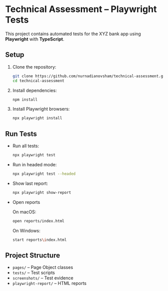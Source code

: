 # Technical Assessment – Playwright Tests

This project contains automated tests for the XYZ bank app using **Playwright** with **TypeScript**.

## Setup

1. Clone the repository:
  
   ```bash
   git clone https://github.com/nurnadianovsham/technical-assessment.git
   cd technical-assessment
   ```

2. Install dependencies:

   ```bash
   npm install
   ```

3. Install Playwright browsers:

   ```bash
   npx playwright install
   ```

## Run Tests

- Run all tests:

  ```bash
  npx playwright test
  ```

- Run in headed mode:

  ```bash
  npx playwright test --headed
  ```

- Show last report:

  ```bash
  npx playwright show-report
  ```

- Open reports
 
  On macOS:
  ```bash
  open reports/index.html
  ```

   On Windows:

   ```bash
   start reports\index.html
   ```

## Project Structure

- `pages/` – Page Object classes
- `tests/` – Test scripts
- `screenshots/` – Test evidence
- `playwright-report/` – HTML reports
